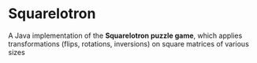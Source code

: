 # Squarelotron
A Java implementation of the **Squarelotron puzzle game**, which applies transformations (flips, rotations, inversions) on square matrices of various sizes
